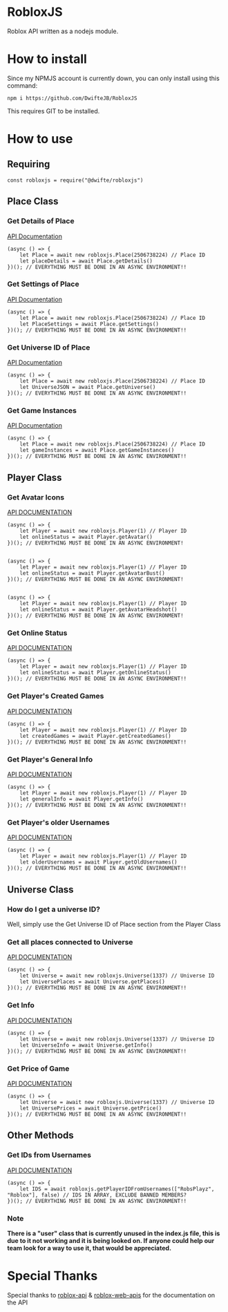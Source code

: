 # RobloxJS
Roblox API written as a nodejs module.

# How to install

Since my NPMJS account is currently down, you can only install using this command:

    npm i https://github.com/DwifteJB/RobloxJS
    
This requires GIT to be installed.


# How to use

## Requiring

	const robloxjs = require("@dwifte/robloxjs")

## Place Class

### Get Details of Place

<a href=https://github.com/S0ftwareUpd8/roblox-api#get-place-details>API Documentation</a>

    
    (async () => {
        let Place = await new robloxjs.Place(2506738224) // Place ID
        let placeDetails = await Place.getDetails()
    })(); // EVERYTHING MUST BE DONE IN AN ASYNC ENVIRONMENT!!

### Get Settings of Place
<a href=https://github.com/S0ftwareUpd8/roblox-api#get-place-settings>API Documentation</a>

    
    (async () => {
        let Place = await new robloxjs.Place(2506738224) // Place ID
        let PlaceSettings = await Place.getSettings()
    })(); // EVERYTHING MUST BE DONE IN AN ASYNC ENVIRONMENT!!

### Get Universe ID of Place
<a href=https://github.com/S0ftwareUpd8/roblox-api#get-universe-containing-place>API Documentation</a>

    
    (async () => {
        let Place = await new robloxjs.Place(2506738224) // Place ID
        let UniverseJSON = await Place.getUniverse()
    })(); // EVERYTHING MUST BE DONE IN AN ASYNC ENVIRONMENT!!

### Get Game Instances
<a href=https://games.roblox.com/docs#!/GameInstances/get_v1_games_placeId_servers_serverType>API Documentation</a>

    
    (async () => {
        let Place = await new robloxjs.Place(2506738224) // Place ID
        let gameInstances = await Place.getGameInstances()
    })(); // EVERYTHING MUST BE DONE IN AN ASYNC ENVIRONMENT!!

## Player Class

### Get Avatar Icons
<a href=https://thumbnails.roblox.com/docs#!/Avatar/get_v1_users_avatar_headshot>API DOCUMENTATION</a>

     
    (async () => {
        let Player = await new robloxjs.Player(1) // Player ID
        let onlineStatus = await Player.getAvatar()
    })(); // EVERYTHING MUST BE DONE IN AN ASYNC ENVIRONMENT!
    
    
    (async () => {
        let Player = await new robloxjs.Player(1) // Player ID
        let onlineStatus = await Player.getAvatarBust()
    })(); // EVERYTHING MUST BE DONE IN AN ASYNC ENVIRONMENT!
    
        
    (async () => {
        let Player = await new robloxjs.Player(1) // Player ID
        let onlineStatus = await Player.getAvatarHeadshot()
    })(); // EVERYTHING MUST BE DONE IN AN ASYNC ENVIRONMENT!
    

### Get Online Status
<a href=https://github.com/S0ftwareUpd8/roblox-api#get-online-status-of-an-user>API DOCUMENTATION</a>

    
    (async () => {
        let Player = await new robloxjs.Player(1) // Player ID
        let onlineStatus = await Player.getOnlineStatus()
    })(); // EVERYTHING MUST BE DONE IN AN ASYNC ENVIRONMENT!!

### Get Player's Created Games
<a href=https://github.com/matthewdean/roblox-web-apis#get-a-users-profile-games>API DOCUMENTATION</a>

    
    (async () => {
        let Player = await new robloxjs.Player(1) // Player ID
        let createdGames = await Player.getCreatedGames()
    })(); // EVERYTHING MUST BE DONE IN AN ASYNC ENVIRONMENT!!

### Get Player's General Info
<a href=https://users.roblox.com/docs#!/Users/get_v1_users_userId>API DOCUMENTATION</a>

    
    (async () => {
        let Player = await new robloxjs.Player(1) // Player ID
        let generalInfo = await Player.getInfo()
    })(); // EVERYTHING MUST BE DONE IN AN ASYNC ENVIRONMENT!!

### Get Player's older Usernames
<a href=https://users.roblox.com/docs#!/Users/get_v1_users_userId>API DOCUMENTATION</a>

    
    (async () => {
        let Player = await new robloxjs.Player(1) // Player ID
        let olderUsernames = await Player.getOldUsernames()
    })(); // EVERYTHING MUST BE DONE IN AN ASYNC ENVIRONMENT!!

## Universe Class

### How do I get a universe ID?

Well, simply use the Get Universe ID of Place section from the Player Class

### Get all places connected to Universe
<a href=https://github.com/S0ftwareUpd8/roblox-api#get-places-in-an-universe>API DOCUMENTATION</a>

    
    (async () => {
        let Universe = await new robloxjs.Universe(1337) // Universe ID
        let UniversePlaces = await Universe.getPlaces()
    })(); // EVERYTHING MUST BE DONE IN AN ASYNC ENVIRONMENT!!

### Get Info
<a href=https://github.com/S0ftwareUpd8/roblox-api#get-info-about-an-universe>API DOCUMENTATION</a>

    
    (async () => {
        let Universe = await new robloxjs.Universe(1337) // Universe ID
        let UniverseInfo = await Universe.getInfo()
    })(); // EVERYTHING MUST BE DONE IN AN ASYNC ENVIRONMENT!!

### Get Price of Game
<a href=https://games.roblox.com/docs#!/Games/get_v1_games_games_product_info>API DOCUMENTATION</a>

    
    (async () => {
        let Universe = await new robloxjs.Universe(1337) // Universe ID
        let UniversePrices = await Universe.getPrice()
    })(); // EVERYTHING MUST BE DONE IN AN ASYNC ENVIRONMENT!!

## Other Methods

### Get IDs from Usernames
<a href=https://users.roblox.com/docs#!/Users/post_v1_usernames_users>API DOCUMENTATION</a>


    
    (async () => {
        let IDS = await robloxjs.getPlayerIDFromUsernames(["RobsPlayz", "Roblox"], false) // IDS IN ARRAY, EXCLUDE BANNED MEMBERS?
    })(); // EVERYTHING MUST BE DONE IN AN ASYNC ENVIRONMENT!!

### Note

**There is a "user" class that is currently unused in the index.js file, this is due to it not working and it is being looked on. If anyone could help our team look for a way to use it, that would be appreciated.**
# Special Thanks

Special thanks to <a href=https://github.com/S0ftwareUpd8/roblox-api>roblox-api</a> & <a href=https://github.com/matthewdean/roblox-web-apis>roblox-web-apis</a> for the documentation on the API
